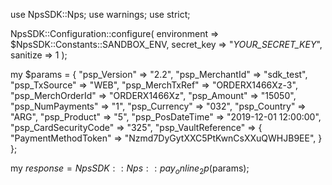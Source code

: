 use NpsSDK::Nps;
use warnings;
use strict;

NpsSDK::Configuration::configure( 
    environment => $NpsSDK::Constants::SANDBOX_ENV,
    secret_key => "_YOUR_SECRET_KEY_",
    sanitize => 1 
    );

my $params = {
    "psp_Version" => "2.2",
    "psp_MerchantId" => "sdk_test",
    "psp_TxSource" => "WEB",
    "psp_MerchTxRef" => "ORDERX1466Xz-3",
    "psp_MerchOrderId" => "ORDERX1466Xz",
    "psp_Amount" => "15050",
    "psp_NumPayments" => "1",
    "psp_Currency" => "032",
    "psp_Country" => "ARG",
    "psp_Product" => "5",
    "psp_PosDateTime" => "2019-12-01 12:00:00",
    "psp_CardSecurityCode" => "325",
    "psp_VaultReference" => {
        "PaymentMethodToken" => "Nzmd7DyGytXXC5PtKwnCsXXuQWHJB9EE",
    }
};

my $response = NpsSDK::Nps::pay_online_2p($params);